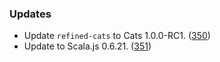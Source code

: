 ### Updates

* Update `refined-cats` to Cats 1.0.0-RC1. ([350][350])
* Update to Scala.js 0.6.21. ([351][351])

[350]: https://github.com/fthomas/refined/pull/350
[351]: https://github.com/fthomas/refined/pull/351
